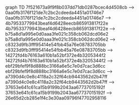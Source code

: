 graph TD
	7f521673a9f9f8b037dd71db0287bcec4d4508cb --> 0aa0fb3176f121de7c2bc2cdeeda4451a01746e7
	0aa0fb3176f121de7c2bc2cdeeda4451a01746e7 --> 4b79533779943beaf4d6428eecb865913817f22e
	4b79533779943beaf4d6428eecb865913817f22e --> b75a8d1a995e0d0aaa3fe021c358cb062dcd06e2
	b75a8d1a995e0d0aaa3fe021c358cb062dcd06e2 --> c8323d9fb3fff95414e54fbb45a76e08783705bb
	c8323d9fb3fff95414e54fbb45a76e08783705bb --> 14272fd4b76163a610b1a52bf372e4b3205344f2
	14272fd4b76163a610b1a52bf372e4b3205344f2 --> ebf29bfef9f8d888bc3166a6e5c7e0d7cac3d6cc
	ebf29bfef9f8d888bc3166a6e5c7e0d7cac3d6cc --> a7390d4c0e8c4118a2c32f64cb9443562d2b47ff
	a7390d4c0e8c4118a2c32f64cb9443562d2b47ff --> 37653e641c61ca15b9199b2043aa67737015192f
	37653e641c61ca15b9199b2043aa67737015192f --> 26e65d2cb285e1f4c3e30aa09796f47702958116
